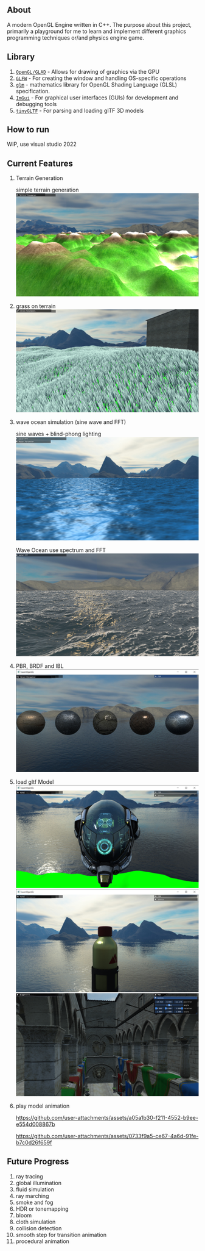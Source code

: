 ## About
A modern OpenGL Engine written in C++. The purpose about this project, primarily a playground for me to learn and implement different graphics programming techniques or/and physics engine game.

## Library
1. [`OpenGL/GLAD`](https://glad.dav1d.de/) - Allows for drawing of graphics via the GPU
2. [`GLFW`](https://www.glfw.org/) - For creating the window and handling OS-specific operations
3. [`glm`](https://github.com/g-truc/glm) - mathematics library for OpenGL Shading Language (GLSL) specification.
4. [`ImGui`](https://github.com/ocornut/imgui) - For graphical user interfaces (GUIs) for development and debugging tools
5. [`tinyGLTF`](https://github.com/syoyo/tinygltf) - For parsing and loading glTF 3D models

## How to run
WIP, use visual studio 2022

## Current Features
1. Terrain Generation

   simple terrain generation
   ![terrain_generation_1](screenshots/terrain_generation_1.png)
2. grass on terrain
   ![grass_1](screenshots/grass.png)
3. wave ocean simulation (sine wave and FFT)

   sine waves + blind-phong lighting
   ![sine_waves](screenshots/sine_waves_water.png)

   Wave Ocean use spectrum and FFT
  ![ocean_FFT](screenshots/ocean_waves_FFT.png)
4. PBR, BRDF and IBL
   ![example_PBR](screenshots/pbr.png)
5. load gltf Model
   ![model_1](screenshots/pbr_1.png)
   ![model_2](screenshots/pbr_2.png)
   ![model_3](screenshots/sponza.png)
6. play model animation
   
   https://github.com/user-attachments/assets/a05a1b30-f211-4552-b9ee-e554d008867b
   
   https://github.com/user-attachments/assets/0733f9a5-ce67-4a6d-91fe-b7c0d26f659f

## Future Progress
1. ray tracing
2. global illumination
3. fluid simulation
4. ray marching
5. smoke and fog
6. HDR or tonemapping
7. bloom
8. cloth simulation
9. collision detection
10. smooth step for transition animation
11. procedural animation
